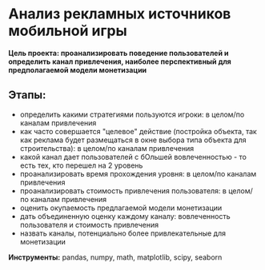 # Анализ рекламных источников мобильной игры

**Цель проекта: проанализировать поведение пользователей и определить канал привлечения, наиболее перспективный для предполагаемой модели монетизации**

## Этапы:
- определить какими стратегиями пользуются игроки: в целом/по каналам привлечения
- как часто совершается "целевое" действие (постройка объекта, так как реклама будет размещаться в окне выбора типа объекта для строительства): в целом/по каналам привлечения
- какой канал дает пользователей с бОльшей вовлеченностью - то есть тех, кто перешел на 2 уровень
- проанализировать время прохождения уровня: в целом/по каналам привлечения
- проанализировать стоимость привлечения пользователя: в целом/по каналам привлечения
- оценить окупаемость предлагаемой модели монетизации
- дать объединенную оценку каждому каналу: вовлеченность пользователя и стоимость привлечения
- назвать каналы, потенциально более привлекательные для монетизации

**Инструменты:** pandas, numpy, math, matplotlib, scipy, seaborn
